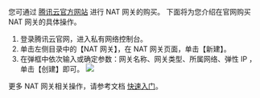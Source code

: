 您可通过 [腾讯云官方网站](https://cloud.tencent.com/) 进行 NAT 网关的购买。
下面将为您介绍在官网购买 NAT 网关的具体操作。

1. 登录腾讯云官网，进入私有网络控制台。
2. 单击左侧目录中的【NAT 网关】，在 NAT 网关页面，单击【新建】。
4. 在弹框中依次输入或确定参数：网关名称、网关类型、所属网络、弹性 IP ，单击【创建】即可。
 ![](https://main.qcloudimg.com/raw/b08af08229d92a988d5648caff64a479.png)

更多 NAT 网关相关操作，请参考文档 [快速入门](https://intl.cloud.tencent.com/document/product/1015/30251)。

